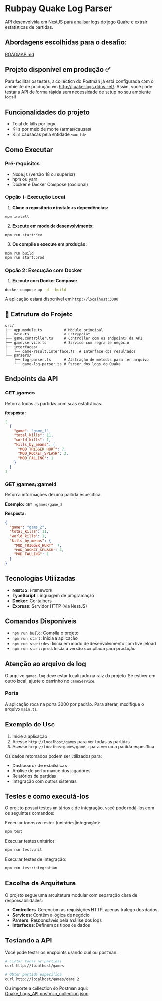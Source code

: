 # Rubpay Quake Log Parser

API desenvolvida em NestJS para analisar logs do jogo Quake e extrair estatísticas de partidas.

## Abordagens escolhidas para o desafio:
[ROADMAP.md](./ROADMAP.md)

## Projeto disponível em produção ✅

Para facilitar os testes, a collection do Postman já está configurada com o ambiente de produção em http://quake-logs.ddns.net/. Assim, você pode testar a API de forma rápida sem necessidade de setup no seu ambiente local!

## Funcionalidades do projeto

- Total de kills por jogo
- Kills por meio de morte (armas/causas)
- Kills causadas pela entidade `<world>`

## Como Executar

### Pré-requisitos

- Node.js (versão 18 ou superior)
- npm ou yarn
- Docker e Docker Compose (opcional)

### Opção 1: Execução Local

1. **Clone o repositório e instale as dependências:**
```bash
npm install
```

2. **Execute em modo de desenvolvimento:**
```bash
npm run start:dev
```

3. **Ou compile e execute em produção:**
```bash
npm run build
npm run start:prod
```

### Opção 2: Execução com Docker

1. **Execute com Docker Compose:**
```bash
docker-compose up -d --build
```

A aplicação estará disponível em `http://localhost:3000`

## 📁 Estrutura do Projeto

```
src/
├── app.module.ts          # Módulo principal
├── main.ts                # Entrypoint
├── game.controller.ts     # Controller com os endpoints da API
├── game.service.ts        # Service com regra de negócio
├── interfaces/
│   └── game-result.interface.ts  # Interface dos resultados
└── parsers/
    ├── log-parser.ts      # Abstração de métodos para ler arquivo
    └── game-log-parser.ts # Parser dos logs do Quake
```

## Endpoints da API

### GET /games
Retorna todas as partidas com suas estatísticas.

**Resposta:**
```json
[
  {
    "game": "game_1",
    "total_kills": 11,
    "world_kills": 1,
    "kills_by_means": {
      "MOD_TRIGGER_HURT": 7,
      "MOD_ROCKET_SPLASH": 3,
      "MOD_FALLING": 1
    }
  }
]
```

### GET /games/:gameId
Retorna informações de uma partida específica.

**Exemplo:** `GET /games/game_2`

**Resposta:**
```json
{
  "game": "game_2",
  "total_kills": 11,
  "world_kills": 1,
  "kills_by_means": {
    "MOD_TRIGGER_HURT": 7,
    "MOD_ROCKET_SPLASH": 3,
    "MOD_FALLING": 1
  }
}
```

## Tecnologias Utilizadas

- **NestJS**: Framework
- **TypeScript**: Linguagem de programação
- **Docker**: Containers
- **Express**: Servidor HTTP (via NestJS)

## Comandos Disponíveis

- `npm run build`: Compila o projeto
- `npm run start`: Inicia a aplicação
- `npm run start:dev`: Inicia em modo de desenvolvimento com live reload
- `npm run start:prod`: Inicia a versão compilada para produção

## Atenção ao arquivo de log

O arquivo `games.log` deve estar localizado na raiz do projeto. Se estiver em outro local, ajuste o caminho no `GameService`.

### Porta
A aplicação roda na porta 3000 por padrão. Para alterar, modifique o arquivo `main.ts`.

## Exemplo de Uso

1. Inicie a aplicação
2. Acesse `http://localhost/games` para ver todas as partidas
3. Acesse `http://localhostgames/game_2` para ver uma partida específica

Os dados retornados podem ser utilizados para:
- Dashboards de estatísticas
- Análise de performance dos jogadores
- Relatórios de partidas
- Integração com outros sistemas

## Testes e como executá-los

O projeto possui testes unitários e de integração, você pode rodá-los com os seguintes comandos:

Executar todos os testes (unitários|integração):
```bash
npm test
```

Executar testes unitários:
```bash
npm run test:unit
```

Executar testes de integração:
```bash
npm run test:integration
```

## Escolha da Arquitetura

O projeto segue uma arquitetura modular com separação clara de responsabilidades:

- **Controllers**: Gerenciam as requisições HTTP, apenas tráfego dos dados
- **Services**: Contêm a lógica de negócio
- **Parsers**: Responsáveis pela análise dos logs
- **Interfaces**: Definem os tipos de dados

## Testando a API

Você pode testar os endpoints usando curl ou postman:

```bash
# Listar todas as partidas
curl http://localhost/games

# Obter partida específica
curl http://localhost/games/game_2
```

Ou importe a collection do Postman aqui: [Quake_Logs_API.postman_collection.json](./src/collections/Quake_Logs_API.postman_collection.json)